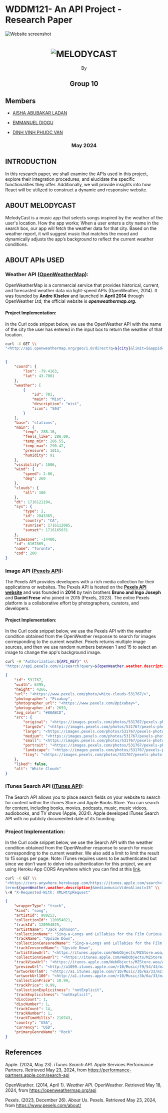 # **WDDM121- An API Project - Research Paper**

![Website screenshot](./screenshot.png "Website screenshot")

<h1 align="center"><img src="./logo.png" alt="MELODYCAST"/></h1>

<p align="center">By</p>

<h2 align="center">Group 10</h2>

## Members

- [AISHA ABUBAKAR LADAN](https://github.com/Lolis007)

- [EMMANUEL DIOGU]()

- [DINH VINH PHUOC VAN]()

<h3 align="center">May 2024</h3>

## **INTRODUCTION**

In this research paper, we shall examine the APIs used in this project, explore their integration procedures, and elucidate the specific functionalities they offer. Additionally, we will provide insights into how React will be utilized to construct a dynamic and responsive website.

## **ABOUT MELODYCAST**

MelodyCast is a music app that selects songs inspired by the weather of the user's location. How the app works; When a user enters a city name in the search box, our app will fetch the weather data for that city. Based on the weather report, it will suggest music that matches the mood and dynamically adjusts the app’s background to reflect the current weather conditions.

## **ABOUT APIs USED**

### **Weather API (**[**OpenWeatherMap**](https://openweathermap.org/api)**):**

OpenWeatherMap is a commercial service that provides historical, current, and forecasted weather data via light-speed APIs (OpenWeather, 2014). It was founded by **Andre Kiselev** and launched in **April 2014** through OpenWeather Ltd; the official website is **_openweathermap.org._**

#### **Project Implementation:**

In the Curl code snippet below, we use the OpenWeather API with the name of the city the user has entered in the input box to return the weather of that location.

```bash
curl -X GET \\  
"<http://api.openweathermap.org/geo/1.0/direct?q=${city}&limit=5&appid=${API_KEY}>"
```

```json

{
    "coord": {
        "lon": -79.4163,
        "lat": 43.7001
    },
    "weather": [
        {
            "id": 701,
            "main": "Mist",
            "description": "mist",
            "icon": "50d"
        }
    ],
    "base": "stations",
    "main": {
        "temp": 288.16,
        "feels_like": 288.09,
        "temp_min": 286.55,
        "temp_max": 290.42,
        "pressure": 1015,
        "humidity": 91
    },
    "visibility": 1006,
    "wind": {
        "speed": 2.06,
        "deg": 260
    },
    "clouds": {
        "all": 100
    },
    "dt": 1716121194,
    "sys": {
        "type": 2,
        "id": 2043365,
        "country": "CA",
        "sunrise": 1716112085,
        "sunset": 1716165631
    },
    "timezone": -14400,
    "id": 6167865,
    "name": "Toronto",
    "cod": 200
}
```

### **Image API (**[**Pexels API**](https://www.pexels.com/api/)**):**

The Pexels API provides developers with a rich media collection for their applications or websites. The Pexels API is hosted on the [**Pexels API website**](https://www.pexels.com/api/) and was founded in **2014** by twin brothers **Bruno and Ingo Joseph** and **Daniel Frese** who joined in 2015 (Pexels, 2023). The entire Pexels platform is a collaborative effort by photographers, curators, and developers.

#### **Project Implementation:**

In the Curl code snippet below, we use the Pexels API with the weather condition obtained from the OpenWeather response to search for images corresponding to the current weather. Pexels returns multiple image sources, and then we use random numbers between 1 and 15 to select an image to change the app's background image.

```bash
curl -H "Authorization:${API_KEY}" \\  
"https://api.pexels.com/v1/search?query=${openWeather.weather.description}"
```

```json
{
    "id": 531767,
    "width": 6395,
    "height": 4266,
    "url": "<https://www.pexels.com/photo/white-clouds-531767/>",
    "photographer": "Pixabay",
    "photographer_url": "<https://www.pexels.com/@pixabay>",
    "photographer_id": 2659,
    "avg_color": "#80ABCD",
    "src": {
        "original": "<https://images.pexels.com/photos/531767/pexels-photo-531767.jpeg>",
        "large2x": "<https://images.pexels.com/photos/531767/pexels-photo-531767.jpeg?auto=compress\\u0026cs=tinysrgb\\u0026dpr=2\\u0026h=650\\u0026w=940>",
        "large": "<https://images.pexels.com/photos/531767/pexels-photo-531767.jpeg?auto=compress\\u0026cs=tinysrgb\\u0026h=650\\u0026w=940>",
        "medium": "<https://images.pexels.com/photos/531767/pexels-photo-531767.jpeg?auto=compress\\u0026cs=tinysrgb\\u0026h=350>",
        "small": "<https://images.pexels.com/photos/531767/pexels-photo-531767.jpeg?auto=compress\\u0026cs=tinysrgb\\u0026h=130>",
        "portrait": "<https://images.pexels.com/photos/531767/pexels-photo-531767.jpeg?auto=compress\\u0026cs=tinysrgb\\u0026fit=crop\\u0026h=1200\\u0026w=800>",
        "landscape": "<https://images.pexels.com/photos/531767/pexels-photo-531767.jpeg?auto=compress\\u0026cs=tinysrgb\\u0026fit=crop\\u0026h=627\\u0026w=1200>",
        "tiny": "<https://images.pexels.com/photos/531767/pexels-photo-531767.jpeg?auto=compress\\u0026cs=tinysrgb\\u0026dpr=1\\u0026fit=crop\\u0026h=200\\u0026w=280>"
    },
    "liked": false,
    "alt": "White Clouds"
}
```

### **iTunes Search API (**[**iTunes API**](https://performance-partners.apple.com/search-api)**):**

The Search API allows you to place search fields on your website to search for content within the iTunes Store and Apple Books Store. You can search for content, including books, movies, podcasts, music, music videos, audiobooks, and TV shows (Apple, 2024). Apple developed iTunes Search API with no publicly documented date of its founding.

### **Project Implementation:**

In the Curl code snippet below, we use the Search API with the weather condition obtained from the OpenWeather response to search for music corresponding to the current weather. We also add a limit to limit the result to 15 songs per page. Note: iTunes requires users to be authenticated but since we don’t want to delve into authentication for this project, we are using Heroku App CORS Anywhere which you can find at this [link](https://cors-anywhere.herokuapp.com/corsdemo).

```bash
curl -X GET \\  
"<https://cors-anywhere.herokuapp.com/https://itunes.apple.com/search>? \\  
term=${openWeather.weather.description}&media=musicVideo&limit=15" \\  
\-H "X-Requested-With: XMLHttpRequest"
```

```json
{
    "wrapperType": "track",
    "kind": "song",
    "artistId": 909253,
    "collectionId": 120954021,
    "trackId": 120954025,
    "artistName": "Jack Johnson",
    "collectionName": "Sing-a-Longs and Lullabies for the Film Curious George",
    "trackName": "Upside Down",
    "collectionCensoredName": "Sing-a-Longs and Lullabies for the Film Curious George",
    "trackCensoredName": "Upside Down",
    "artistViewUrl": "<https://itunes.apple.com/WebObjects/MZStore.woa/wa/viewArtist?id=909253>",
    "collectionViewUrl": "<https://itunes.apple.com/WebObjects/MZStore.woa/wa/viewAlbum?i=120954025&id=120954021&s=143441>",
    "trackViewUrl": "<https://itunes.apple.com/WebObjects/MZStore.woa/wa/viewAlbum?i=120954025&id=120954021&s=143441>",
    "previewUrl": "<http://a1099.itunes.apple.com/r10/Music/f9/54/43/mzi.gqvqlvcq.aac.p.m4p>",
    "artworkUrl60": "<http://a1.itunes.apple.com/r10/Music/3b/6a/33/mzi.qzdqwsel.60x60-50.jpg>",
    "artworkUrl100": "<http://a1.itunes.apple.com/r10/Music/3b/6a/33/mzi.qzdqwsel.100x100-75.jpg>",
    "collectionPrice": 10.99,
    "trackPrice": 0.99,
    "collectionExplicitness": "notExplicit",
    "trackExplicitness": "notExplicit",
    "discCount": 1,
    "discNumber": 1,
    "trackCount": 14,
    "trackNumber": 1,
    "trackTimeMillis": 210743,
    "country": "USA",
    "currency": "USD",
    "primaryGenreName": "Rock"
}
```  

## **References**

Apple. (2024, May 23). _iTunes Search API_. Apple Services Performance Partners. Retrieved May 23, 2024, from <https://performance-partners.apple.com/search-api>

OpenWeather. (2014, April 1). _Weather API_. OpenWeather. Retrieved May 18, 2024, from <https://openweathermap.org/api>

Pexels. (2023, December 26). _About Us_. Pexels. Retrieved May 23, 2024, from <https://www.pexels.com/about/>